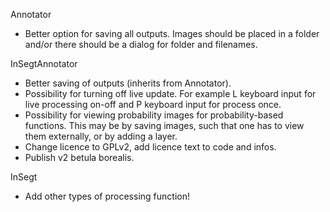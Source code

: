 Annotator
* Better option for saving all outputs. Images should be placed in a folder and/or there should be a dialog for folder and filenames.

InSegtAnnotator
* Better saving of outputs (inherits from Annotator).
* Possibility for turning off live update. For example L keyboard input for live processing on-off and P keyboard input for process once.
* Possibility for viewing probability images for probability-based functions. This may be by saving images, such that one has to view them externally, or by adding a layer.
* Change licence to GPLv2, add licence text to code and infos.
* Publish v2 betula borealis.

InSegt
* Add other types of processing function!
